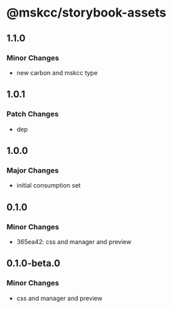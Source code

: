 # @mskcc/storybook-assets

## 1.1.0

### Minor Changes

- new carbon and mskcc type

## 1.0.1

### Patch Changes

- dep

## 1.0.0

### Major Changes

- initial consumption set

## 0.1.0

### Minor Changes

- 365ea42: css and manager and preview

## 0.1.0-beta.0

### Minor Changes

- css and manager and preview
